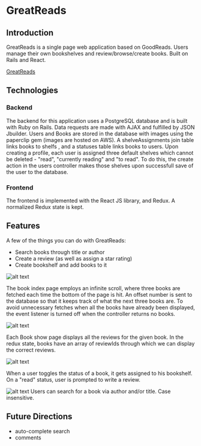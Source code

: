 # GreatReads
## Introduction
GreatReads is a single page web application based on GoodReads. Users manage their own bookshelves and review/browse/create books. Built on Rails and React. 

[GreatReads](https://great-reads.herokuapp.com/)


## Technologies
### Backend
The backend for this application uses a PostgreSQL database and is built with Ruby on Rails. Data requests are made with AJAX and fulfilled by JSON Jbuilder. Users and Books are stored in the database with images using the paperclip gem (images are hosted on AWS). A shelveAssignments join table links books to shelfs , and a statuses table links books to users.
Upon creating a profile, each user is assigned three default shelves which cannot be deleted - "read", "currently reading" and "to read". To do this, the create action in the users controller makes those shelves upon successfull save of the user to the database. 


### Frontend
The frontend is implemented with the React JS library, and Redux. A normalized Redux state is kept.

## Features
A few of the things you can do with GreatReads:

* Search books through title or author
* Create a review (as well as assign a star rating)
* Create bookshelf and add books to it

![alt text](https://github.com/georgesco94/greatReads/blob/master/infinite%20scroll.png)

The book index page employs an infinite scroll, where three books are fetched each time the bottom of the page is hit. An offset number is sent to the database so that it keeps track of what the next three books are. To avoid unnecessary fetches when all the books have already been displayed, the event listener is turned off when the controller returns no books. 


![alt text](https://github.com/georgesco94/greatReads/blob/master/Screen%20Shot%202017-11-03%20at%201.28.20%20AM.png)

Each Book show page displays all the reviews for the given book. In the redux state, books have an array of reviewIds through which we can display the correct reviews.

![alt text](https://github.com/georgesco94/greatReads/blob/master/statuses.png)

When a user toggles the status of a book, it gets assigned to his bookshelf. On a "read" status, user is prompted to write a review.


![alt text](https://github.com/georgesco94/greatReads/blob/master/search.png)
Users can search for a book via author and/or title. Case insensitive.

## Future Directions
* auto-complete search
* comments
